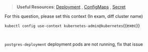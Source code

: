 
> <strong>Useful Resources</strong>: [Deployment](https://kubernetes.io/docs/concepts/workloads/controllers/deployment/) , [ConfigMaps](https://kubernetes.io/docs/concepts/configuration/configmap/) , [Secret](https://kubernetes.io/docs/concepts/configuration/secret/)

For this question, please set this context (In exam, diff cluster name)

`kubectl config use-context kubernetes-admin@kubernetes`{{exec}}

<br>

`postgres-deployment` deployment pods are not running, fix that issue